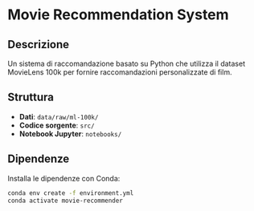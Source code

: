 # Movie Recommendation System

## Descrizione
Un sistema di raccomandazione basato su Python che utilizza il dataset MovieLens 100k per fornire raccomandazioni personalizzate di film.

## Struttura
- **Dati**: `data/raw/ml-100k/`
- **Codice sorgente**: `src/`
- **Notebook Jupyter**: `notebooks/`

## Dipendenze
Installa le dipendenze con Conda:
```bash
conda env create -f environment.yml
conda activate movie-recommender